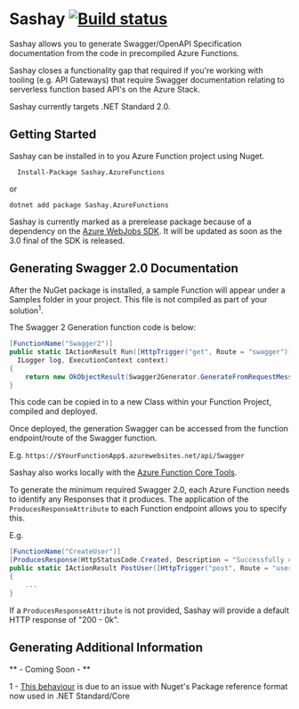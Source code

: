 Sashay  [![Build status](https://ci.appveyor.com/api/projects/status/5583ci3xog4i8gva?svg=true)](https://ci.appveyor.com/project/Jtango18/sashay)
=========

Sashay allows you to generate Swagger/OpenAPI Specification documentation from the code in precompiled Azure Functions.

Sashay closes a functionality gap that required if you're working with tooling (e.g. API Gateways) that require Swagger documentation relating to serverless function based API's on the Azure Stack.

Sashay currently targets .NET Standard 2.0.


## Getting Started ##

Sashay can be installed in to you Azure Function project using Nuget.

      Install-Package Sashay.AzureFunctions

or

    dotnet add package Sashay.AzureFunctions

Sashay is currently marked as a prerelease package because of a dependency on the [Azure WebJobs SDK](https://github.com/Azure/azure-webjobs-sdk). It will be updated as soon as the 3.0 final of the SDK is released.

## Generating Swagger 2.0 Documentation ##

After the NuGet package is installed, a sample Function will appear under a Samples folder in your project. This file is not compiled as part of your solution<sup>1</sup>.

The Swagger 2 Generation function code is below:

```csharp
[FunctionName("Swagger2")]
public static IActionResult Run([HttpTrigger("get", Route = "swagger")] HttpRequestMessage msg,
  ILogger log, ExecutionContext context)
{
    return new OkObjectResult(Swagger2Generator.GenerateFromRequestMessage(msg, context, log));
}
```

This code can be copied in to a new Class within your Function Project, compiled and deployed.

Once deployed, the generation Swagger can be accessed from the function endpoint/route of the Swagger function.

E.g.  `https://$YourFunctionApp$.azurewebsites.net/api/Swagger`

Sashay also works locally with the [Azure Function Core Tools](https://github.com/Azure/azure-functions-core-tools).

To generate the minimum required Swagger 2.0, each Azure Function needs to identify any Responses that it produces. The application of the `ProducesResponseAttribute` to each Function endpoint allows you to specify this.

E.g.

```csharp
[FunctionName("CreateUser")]
[ProducesResponse(HttpStatusCode.Created, Description = "Successfully created a user")]
public static IActionResult PostUser([HttpTrigger("post", Route = "user")]HttpRequest req)
{
    ...        
}
```

If a `ProducesResponseAttribute` is not provided, Sashay will provide a default HTTP response of "200 - 0k".

## Generating Additional Information ##

** - Coming Soon - **





1 - [This behaviour](https://github.com/NuGet/Home/issues/1792) is due to an issue with Nuget's Package reference format now used in .NET Standard/Core
